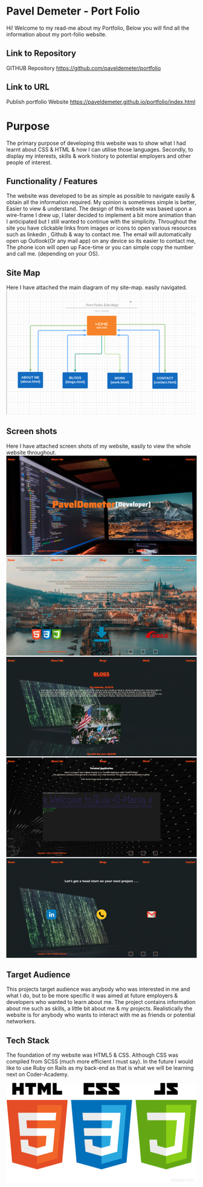 ﻿# Pavel Demeter - Port Folio

Hi! Welcome to my read-me about my Portfolio, Below you will find all the information about my port-folio website.
## Link to Repository
GITHUB Repository 
https://github.com/paveldemeter/portfolio
## Link to URL

Publish portfolio Website
https://paveldemeter.github.io/portfolio/index.html



# Purpose

The primary purpose of developing this website was to show what I had learnt about CSS & HTML & how I can utilise those languages. Secondly, to display my interests, skills & work history to potential employers and other people of interest. 

## Functionality / Features

The website was developed to be as simple as possible to navigate easily & obtain all the information required. 
My opinion is sometimes simple is better, Easier to view & understand. The design of this website was based upon a wire-frame I drew up, I later decided to implement a bit more animation than I anticipated but I still wanted to continue with the simplicity. Throughout the site you have clickable links from images or icons to open various resources such as linkedin , Github & way to contact me. The email will automatically open up Outlook(Or any mail app) on any device so its easier to contact me, The phone icon will open up Face-time or you can simple copy the number and call me. (depending on your OS).

## Site Map


Here I have attached the main diagram of my site-map. easily navigated.
![alt text](docs/site_map.png)

## Screen shots

Here I have attached screen shots of my website, easily to view the whole website throughout.
![alt text](docs/screenshots/home_page.png)
![alt text](docs/screenshots/about_page.png)
![alt text](docs/screenshots/blog_page.png)
![alt text](docs/screenshots/work_page.png)
![alt text](docs/screenshots/contact_page.png)


## Target Audience

This projects target audience was anybody who was interested in me and what I do, but to be more specific it was aimed at future employers & developers who wanted to learn about me. The project contains information about me such as skills, a little bit about me & my projects. Realistically the website is for anybody who wants to interact with me as friends or potential networkers.

## Tech Stack

The foundation of my website was HTML5 & CSS. Although CSS was compiled from SCSS (much more efficient I must say). In the future I would like to use Ruby on Rails as my back-end as that is what we will be learning next on Coder-Academy.

![alt text](docs/images/logos.png)

